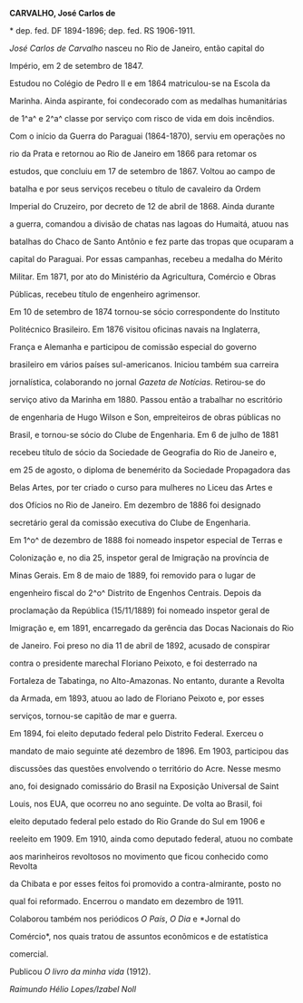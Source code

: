 **CARVALHO, José Carlos de**



\* dep. fed. DF 1894-1896; dep. fed. RS 1906-1911.



*José Carlos de Carvalho* nasceu no Rio de Janeiro, então capital do

Império, em 2 de setembro de 1847.



Estudou no Colégio de Pedro II e em 1864 matriculou-se na Escola da

Marinha. Ainda aspirante, foi condecorado com as medalhas humanitárias

de 1^a^ e 2^a^ classe por serviço com risco de vida em dois incêndios.

Com o início da Guerra do Paraguai (1864-1870), serviu em operações no

rio da Prata e retornou ao Rio de Janeiro em 1866 para retomar os

estudos, que concluiu em 17 de setembro de 1867. Voltou ao campo de

batalha e por seus serviços recebeu o título de cavaleiro da Ordem

Imperial do Cruzeiro, por decreto de 12 de abril de 1868. Ainda durante

a guerra, comandou a divisão de chatas nas lagoas do Humaitá, atuou nas

batalhas do Chaco de Santo Antônio e fez parte das tropas que ocuparam a

capital do Paraguai. Por essas campanhas, recebeu a medalha do Mérito

Militar. Em 1871, por ato do Ministério da Agricultura, Comércio e Obras

Públicas, recebeu título de engenheiro agrimensor.



Em 10 de setembro de 1874 tornou-se sócio correspondente do Instituto

Politécnico Brasileiro. Em 1876 visitou oficinas navais na Inglaterra,

França e Alemanha e participou de comissão especial do governo

brasileiro em vários países sul-americanos. Iniciou também sua carreira

jornalística, colaborando no jornal *Gazeta de Notícias*. Retirou-se do

serviço ativo da Marinha em 1880. Passou então a trabalhar no escritório

de engenharia de Hugo Wilson e Son, empreiteiros de obras públicas no

Brasil, e tornou-se sócio do Clube de Engenharia. Em 6 de julho de 1881

recebeu título de sócio da Sociedade de Geografia do Rio de Janeiro e,

em 25 de agosto, o diploma de benemérito da Sociedade Propagadora das

Belas Artes, por ter criado o curso para mulheres no Liceu das Artes e

dos Ofícios no Rio de Janeiro. Em dezembro de 1886 foi designado

secretário geral da comissão executiva do Clube de Engenharia.



Em 1^o^ de dezembro de 1888 foi nomeado inspetor especial de Terras e

Colonização e, no dia 25, inspetor geral de Imigração na província de

Minas Gerais. Em 8 de maio de 1889, foi removido para o lugar de

engenheiro fiscal do 2^o^ Distrito de Engenhos Centrais. Depois da

proclamação da República (15/11/1889) foi nomeado inspetor geral de

Imigração e, em 1891, encarregado da gerência das Docas Nacionais do Rio

de Janeiro. Foi preso no dia 11 de abril de 1892, acusado de conspirar

contra o presidente marechal Floriano Peixoto, e foi desterrado na

Fortaleza de Tabatinga, no Alto-Amazonas. No entanto, durante a Revolta

da Armada, em 1893, atuou ao lado de Floriano Peixoto e, por esses

serviços, tornou-se capitão de mar e guerra.



Em 1894, foi eleito deputado federal pelo Distrito Federal. Exerceu o

mandato de maio seguinte até dezembro de 1896. Em 1903, participou das

discussões das questões envolvendo o território do Acre. Nesse mesmo

ano, foi designado comissário do Brasil na Exposição Universal de Saint

Louis, nos EUA, que ocorreu no ano seguinte. De volta ao Brasil, foi

eleito deputado federal pelo estado do Rio Grande do Sul em 1906 e

reeleito em 1909. Em 1910, ainda como deputado federal, atuou no combate

aos marinheiros revoltosos no movimento que ficou conhecido como Revolta

da Chibata e por esses feitos foi promovido a contra-almirante, posto no

qual foi reformado. Encerrou o mandato em dezembro de 1911.



Colaborou também nos periódicos *O País*, *O Dia* e *Jornal do

Comércio*, nos quais tratou de assuntos econômicos e de estatística

comercial.



Publicou *O livro da minha vida* (1912).



*Raimundo Hélio Lopes/Izabel Noll*



